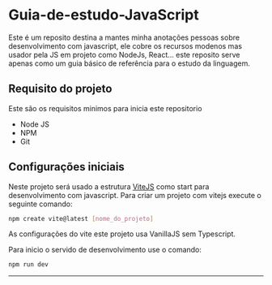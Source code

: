 # Guia-de-estudo-JavaScript
Este é um reposito destina a mantes minha anotações pessoas sobre desenvolvimento com javascript, ele cobre os recursos modenos mas usador pela JS em projeto como NodeJs, React... este reposito serve apenas como um guia básico de referência para o estudo da linguagem.

## Requisito do projeto
Este são os requisitos minimos para inicia este repositorio
- Node JS
- NPM
- Git

## Configurações iniciais
Neste projeto será usado a estrutura [ViteJS](https://vitejs.dev/) como start para desenvolvimento com javascript. Para criar um projeto com vitejs execute o seguinte comando: 

```sh
npm create vite@latest [nome_do_projeto]
```
As configurações do vite este projeto usa VanillaJS sem Typescript.

Para inicio o servido de desenvolvimento use o comando: 
```sh
npm run dev
```

---